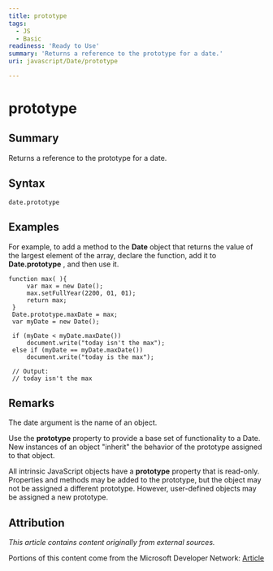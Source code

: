 ```yaml
---
title: prototype
tags:
  - JS
  - Basic
readiness: 'Ready to Use'
summary: 'Returns a reference to the prototype for a date.'
uri: javascript/Date/prototype

---
```

# prototype

## Summary

Returns a reference to the prototype for a date.

## Syntax

    date.prototype

## Examples

For example, to add a method to the **Date** object that returns the value of the largest element of the array, declare the function, add it to **Date.prototype** , and then use it.

``` {.js}
function max( ){
     var max = new Date();
     max.setFullYear(2200, 01, 01);
     return max;
 }
 Date.prototype.maxDate = max;
 var myDate = new Date();

 if (myDate < myDate.maxDate())
     document.write("today isn't the max");
 else if (myDate == myDate.maxDate())
     document.write("today is the max");

 // Output:
 // today isn't the max
```

## Remarks

The date argument is the name of an object.

Use the **prototype** property to provide a base set of functionality to a Date. New instances of an object "inherit" the behavior of the prototype assigned to that object.

All intrinsic JavaScript objects have a **prototype** property that is read-only. Properties and methods may be added to the prototype, but the object may not be assigned a different prototype. However, user-defined objects may be assigned a new prototype.

## Attribution

*This article contains content originally from external sources.*

Portions of this content come from the Microsoft Developer Network: [Article](http://msdn.microsoft.com/en-us/library/ie/jj155281(v=vs.94).aspx)

